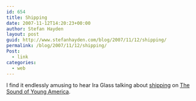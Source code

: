 ```yaml
---
id: 654
title: Shipping
date: 2007-11-12T14:20:23+00:00
author: Stefan Hayden
layout: post
guid: http://www.stefanhayden.com/blog/2007/11/12/shipping/
permalink: /blog/2007/11/12/shipping/
Post:
  - link
categories:
  - web
---
```

I find it endlessly amusing to hear Ira Glass talking about <a href="http://en.wikipedia.org/wiki/Shipping_(fandom)">shipping</a> on <a href="http://www.maximumfun.org/blog/2007/11/podcast-ira-glass-of-this-american-life.html">The Sound of Young America</a>.